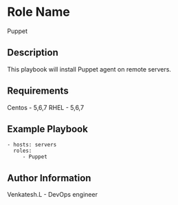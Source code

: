 Role Name
=========
Puppet

Description
-----------

This playbook will install Puppet agent on remote servers.

Requirements
------------

Centos - 5,6,7
RHEL - 5,6,7


Example Playbook
----------------

    - hosts: servers
      roles:
         - Puppet


Author Information
------------------

Venkatesh.L - DevOps engineer
